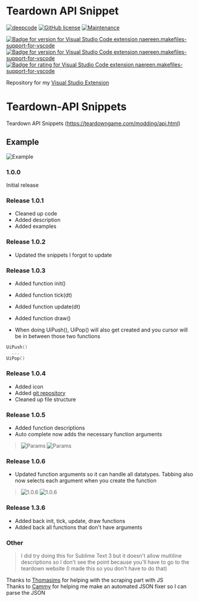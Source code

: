 # Teardown API Snippet

[![deepcode](https://www.deepcode.ai/api/gh/badge?key=eyJhbGciOiJIUzI1NiIsInR5cCI6IkpXVCJ9.eyJwbGF0Zm9ybTEiOiJnaCIsIm93bmVyMSI6InZ1bGNhbi1kZXYiLCJyZXBvMSI6InRlYXJkb3duLXNuaXBwZXRzIiwiaW5jbHVkZUxpbnQiOmZhbHNlLCJhdXRob3JJZCI6Mjg2MjcsImlhdCI6MTYxNzA1MDY4Mn0.78oCcAi7rAhMn_kNPfIBW7cj7zp05yiR3pqpPcrPLWQ)](https://www.deepcode.ai/app/gh/vulcan-dev/teardown-snippets/_/dashboard?utm_content=gh%2Fvulcan-dev%2Fteardown-snippets) [![GitHub license](https://img.shields.io/github/license/Naereen/StrapDown.js.svg)](https://github.com/Naereen/StrapDown.js/blob/master/LICENSE) [![Maintenance](https://img.shields.io/badge/Maintained%3F-yes-green.svg)](https://GitHub.com/Naereen/StrapDown.js/graphs/commit-activity) 

[![Badge for version for Visual Studio Code extension naereen.makefiles-support-for-vscode](https://vsmarketplacebadge.apphb.com/version/vulcan-dev.teardown-api-snippet.svg)](https://marketplace.visualstudio.com/items?itemName=vulcan-dev.teardown-api-snippet) [![Badge for version for Visual Studio Code extension naereen.makefiles-support-for-vscode](https://vsmarketplacebadge.apphb.com/installs/vulcan-dev.teardown-api-snippet.svg)](https://marketplace.visualstudio.com/items?itemName=vulcan-dev.teardown-api-snippet) [![Badge for rating for Visual Studio Code extension naereen.makefiles-support-for-vscode](https://vsmarketplacebadge.apphb.com/rating/vulcan-dev.teardown-api-snippet.svg)](https://marketplace.visualstudio.com/items?itemName=vulcan-dev.teardown-api-snippet)


Repository for my [Visual Studio Extension](https://marketplace.visualstudio.com/items?itemName=vulcan-dev.teardown-api-snippet)

# Teardown-API Snippets
Teardown API Snippets (https://teardowngame.com/modding/api.html)

## Example
![Example](https://i.imgur.com/ZQA3ui3.png "Example")

### 1.0.0

Initial release

### Release 1.0.1

- Cleaned up code
- Added description
- Added examples

### Release 1.0.2

- Updated the snippets I forgot to update

### Release 1.0.3

- Added function init()
- Added function tick(dt)
- Added function update(dt)
- Added function draw()

- When doing UiPush(), UiPop() will also get created and you cursor will be in between those two functions
```lua
UiPush()
  ...
UiPop()
```

### Release 1.0.4

- Added icon
- Added [git repository](https://github.com/vulcan-dev/teardown-snippets)
- Cleaned up file structure

### Release 1.0.5
- Added function descriptions
- Auto complete now adds the necessary function arguments

>![Params](https://i.imgur.com/xWpmDkd.png "Function Description")
>![Params](https://i.imgur.com/3WnDZR3.png "Function Parameters")

### Release 1.0.6
- Updated function arguments so it can handle all datatypes. Tabbing also now selects each argument when you create the function

>![1.0.6](https://i.imgur.com/cH1XQrO.png)
>![1.0.6](https://i.imgur.com/eLrd6vI.png)

### Release 1.3.6
- Added back init, tick, update, draw functions
- Added back all functions that don't have arguments

### Other
> I did try doing this for Sublime Text 3 but it doesn't allow multiline descriptions so I don't see the point because you'll have to go to the teardown website (I made this so you don't have to do that)

Thanks to [Thomasims](https://github.com/Thomasims) for helping with the scraping part with JS  
Thanks to [Cammy](https://github.com/camprevail) for helping me make an automated JSON fixer so I can parse the JSON